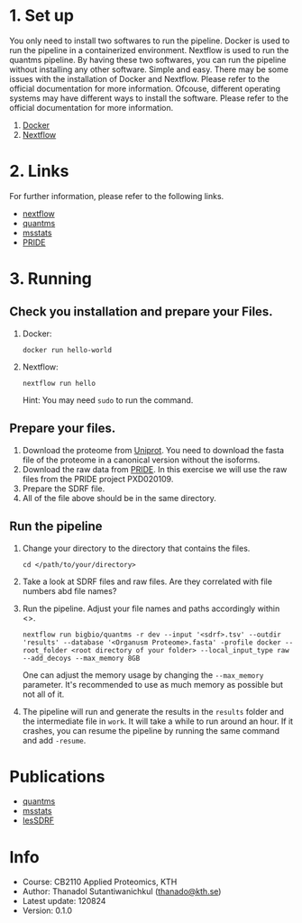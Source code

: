 # 1. Set up 

You only need to install two softwares to run the pipeline. Docker is used to run the pipeline in a containerized environment. Nextflow is used to run the quantms pipeline. By having these two softwares, you can run the pipeline without installing any other software. Simple and easy. There may be some issues with the installation of Docker and Nextflow. Please refer to the official documentation for more information. Ofcouse, different operating systems may have different ways to install the software. Please refer to the official documentation for more information.

1. [Docker](https://www.docker.com/)
2. [Nextflow](https://www.nextflow.io/) 

# 2. Links 
For further information, please refer to the following links. 
- [nextflow](https://www.nextflow.io/)
- [quantms](https://nf-co.re/quantms/1.3.0/) 
- [msstats](https://bioconductor.org/packages/release/bioc/html/MSstats.html) 
- [PRIDE](https://www.ebi.ac.uk/pride/archive/) 

# 3. Running 
## Check you installation and prepare your Files. 
1. Docker: 
    ```
    docker run hello-world
    ```
2. Nextflow: 
    ```
    nextflow run hello
    ``` 
    Hint: You may need `sudo` to run the command.
## Prepare your files.
1. Download the proteome from [Uniprot](https://www.uniprot.org/). You need to download the fasta file of the proteome in a canonical version without the isoforms.
2. Download the raw data from [PRIDE](https://www.ebi.ac.uk/pride/archive/). In this exercise we will use the raw files from the PRIDE project PXD020109. 
3. Prepare the SDRF file.
4. All of the file above should be in the same directory.

## Run the pipeline 
1. Change your directory to the directory that contains the files.

    ```
    cd </path/to/your/directory>
    ```
    
2. Take a look at SDRF files and raw files. Are they correlated with file numbers abd file names?
3. Run the pipeline. Adjust your file names and paths accordingly within <>. 
    
    ```
    nextflow run bigbio/quantms -r dev --input '<sdrf>.tsv' --outdir 'results' --database '<Organusm Proteome>.fasta' -profile docker --root_folder <root directory of your folder> --local_input_type raw  --add_decoys --max_memory 8GB
    ```
    One can adjust the memory usage by changing the `--max_memory` parameter. It's recommended to use as much memory as possible but not all of it.
4. The pipeline will run and generate the results in the `results` folder and the intermediate file in `work`. It will take a while to run around an hour. If it crashes, you can resume the pipeline by running the same command and add `-resume`.

# Publications 

- [quantms](https://www.biorxiv.org/content/10.1101/2021.08.23.457366v1)
- [msstats](https://pubmed.ncbi.nlm.nih.gov/25049305/)
- [lesSDRF](https://pubmed.ncbi.nlm.nih.gov/25049305/)

# Info 
- Course: CB2110 Applied Proteomics, KTH 
- Author: Thanadol Sutantiwanichkul (thanado@kth.se)
- Latest update: 120824
- Version: 0.1.0 